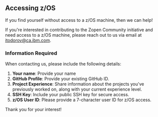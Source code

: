 ## Accessing z/OS

If you find yourself without access to a z/OS machine, then we can help!

If you're interested in contributing to the Zopen Community initiative and need access to a z/OS machine, please reach out to us via email at itodorov@ca.ibm.com.

### Information Required

When contacting us, please include the following details:

1. **Your name**: Provide your name
2. **GitHub Profile**: Provide your existing GitHub ID.
3. **Project Experience**: Share information about the projects you've previously worked on, along with your current experience level.
4. **SSH Key**: Include your public SSH key for secure access.
5. **z/OS User ID**: Please provide a 7-character user ID for z/OS access.

Thank you for your interest!

